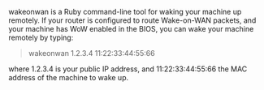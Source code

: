 wakeonwan is a Ruby command-line tool for waking your machine up 
remotely. If your router is configured to route Wake-on-WAN packets, 
and your machine has WoW enabled in the BIOS, you can wake your 
machine remotely by typing:

> wakeonwan 1.2.3.4 11:22:33:44:55:66

where 1.2.3.4 is your public IP address, and 11:22:33:44:55:66 the MAC 
address of the machine to wake up.

